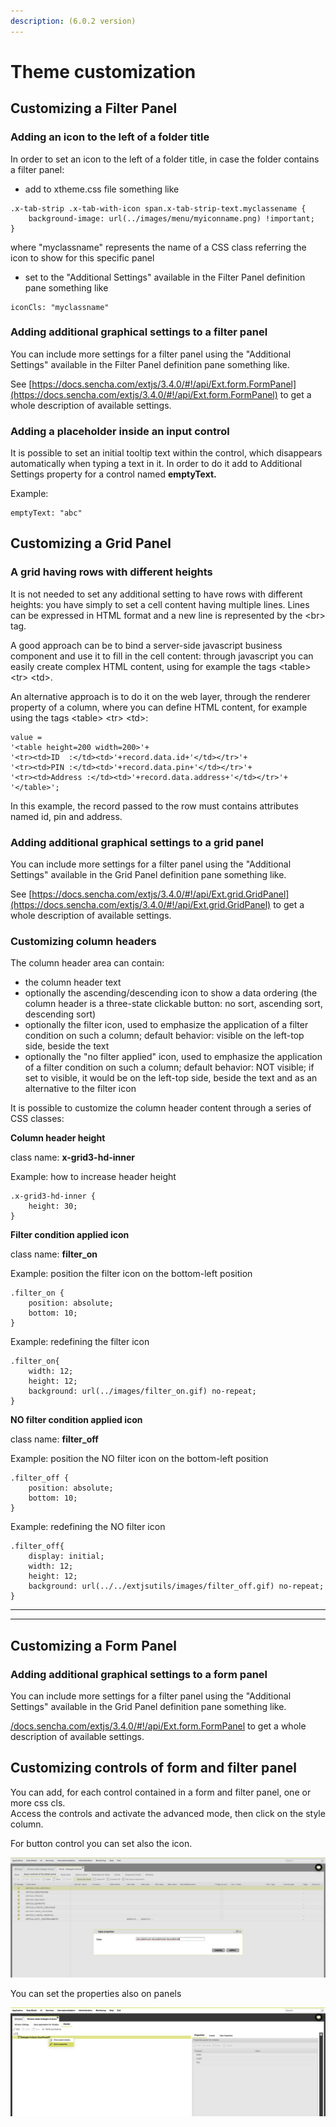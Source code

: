 ```yaml
---
description: (6.0.2 version)
---
```


# Theme customization

## Customizing a Filter Panel

### Adding an icon to the left of a folder title

In order to set an icon to the left of a folder title, in case the folder contains a filter panel:

* add to xtheme.css file something like

```
.x-tab-strip .x-tab-with-icon span.x-tab-strip-text.myclassename {
	background-image: url(../images/menu/myiconname.png) !important;
}
```

where "myclassname" represents the name of a CSS class referring the icon to show for this specific panel

* set to the "Additional Settings" available in the Filter Panel definition pane something like

```
iconCls: "myclassname"
```

###

### Adding additional graphical settings to a filter panel

You can include more settings for a filter panel using the "Additional Settings" available in the Filter Panel definition pane something like.

See [https://docs.sencha.com/extjs/3.4.0/#!/api/Ext.form.FormPanel](https://docs.sencha.com/extjs/3.4.0/#!/api/Ext.form.FormPanel) to get a whole description of available settings.



### Adding a placeholder inside an input control

It is possible to set an initial tooltip text within the control, which disappears automatically when typing a text in it. In order to do it add to Additional Settings property for a control named **emptyText.**

Example:

```
emptyText: "abc"
```







## Customizing a Grid Panel

### A grid having rows with different heights

It is not needed to set any additional setting to have rows with different heights: you have simply to set a cell content having multiple lines. Lines can be expressed in HTML format and a new line is represented by the \<br> tag.

A good approach can be to bind a server-side javascript business component and use it to fill in the cell content: through javascript you can easily create complex HTML  content, using for example the tags \<table> \<tr> \<td>.

An alternative approach is to do it on the web layer, through the renderer property of a column, where you can define HTML content, for example using the tags \<table> \<tr> \<td>:

```
value = 
'<table height=200 width=200>'+
'<tr><td>ID  :</td><td>'+record.data.id+'</td></tr>'+
'<tr><td>PIN :</td><td>'+record.data.pin+'</td></tr>'+
'<tr><td>Address :</td><td>'+record.data.address+'</td></tr>'+
'</table>';
```

In this example, the record passed to the row must contains attributes named id, pin and address.



### Adding additional graphical settings to a grid panel

You can include more settings for a filter panel using the "Additional Settings" available in the Grid Panel definition pane something like.

See [https://docs.sencha.com/extjs/3.4.0/#!/api/Ext.grid.GridPanel](https://docs.sencha.com/extjs/3.4.0/#!/api/Ext.grid.GridPanel) to get a whole description of available settings.



### Customizing column headers

The column header area can contain:

* the column header text
* optionally the ascending/descending icon to show a data ordering (the column header is a three-state clickable button: no sort, ascending sort, descending sort)
* optionally the filter icon, used to emphasize the application of a filter condition on such a column; default behavior: visible on the left-top side, beside the text
* optionally the "no filter applied" icon, used to emphasize the application of a filter condition on such a column; default behavior: NOT visible; if set to visible, it would be on the left-top side, beside the text and as an alternative to the filter icon

It is possible to customize the column header content through a series of CSS classes:

**Column header height**

class name: **x-grid3-hd-inner**

Example: how to increase header height

```
.x-grid3-hd-inner {
    height: 30;
}
```

**Filter condition applied icon**

class name: **filter\_on**

Example: position the filter icon on the bottom-left position

```
.filter_on {
    position: absolute;
    bottom: 10;
}
```

Example: redefining the filter icon

```
.filter_on{
	width: 12;
	height: 12;
	background: url(../images/filter_on.gif) no-repeat;
}
```

**NO filter condition applied icon**

class name: **filter\_off**

Example: position the NO filter icon on the bottom-left position

```
.filter_off {
    position: absolute;
    bottom: 10;
}
```

Example: redefining the NO filter icon

```
.filter_off{
	display: initial;
	width: 12;
	height: 12;
	background: url(../../extjsutils/images/filter_off.gif) no-repeat;
}
```

****

****





## Customizing a Form Panel

### Adding additional graphical settings to a form panel

You can include more settings for a filter panel using the "Additional Settings" available in the Grid Panel definition pane something like.

[/docs.sencha.com/extjs/3.4.0/#!/api/Ext.form.FormPanel](https://docs.sencha.com/extjs/3.4.0/#!/api/Ext.grid.GridPanel) to get a whole description of available settings.

## Customizing controls of form and filter panel

You can add, for each control contained in a form and filter panel, one or more css cls. \
Access the controls and activate the advanced mode, then click on the style column.

For button control you can set also the icon.

![](.gitbook/assets/image.png)

You can set the properties also on panels

![](<.gitbook/assets/image (1).png>)

